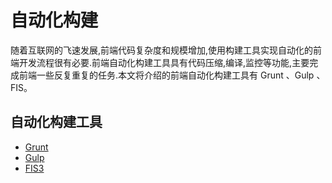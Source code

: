 # 自动化构建

随着互联网的飞速发展,前端代码复杂度和规模增加,使用构建工具实现自动化的前端开发流程很有必要.前端自动化构建工具具有代码压缩,编译,监控等功能,主要完成前端一些反复重复的任务.本文将介绍的前端自动化构建工具有 Grunt 、Gulp 、FIS。

## 自动化构建工具

- [Grunt](w-001-grunt)
- [Gulp](w-002-gulp)
- [FIS3](http://fis.baidu.com/)
